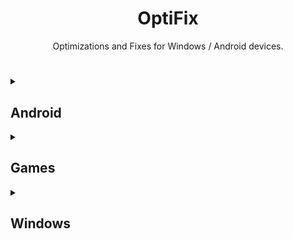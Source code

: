 <div align="center"><h1>OptiFix</h1>
<p>Optimizations and Fixes for Windows / Android devices.</p></div>

#

<details><summary><h2>Android</h2></summary>
  <details><summary><h3>Software</h3></summary>
    <div align="center">

| Software | Author | Version | Root |
|----------|--------|---------|------|
| <a href="https://adaway.org/">AdAway</a> | <a href="https://github.com/AdAway">AdAway</a> | <img src="https://img.shields.io/github/release/AdAway/AdAway.svg?style=flat&color=007e5f&label=" /> | 🟥 |
| <a href="https://f-droid.org/packages/s1m.savertuner/">SaverTuner</a> | <a href="https://codeberg.org/s1m">s1m</a> |  | 🟥 |
| <a href="https://play.google.com/store/apps/details?id=eu.thedarken.sdm">SD Maid</a> | <a href="https://github.com/d4rken">Matthias Urhahn</a> |  | 🟥 |
</details>

  <details><summary><h3>Magisk Modules</h3></summary>
    <div align="center">

| Module | Author | Version |
|--------|--------|---------|
| <a href="https://github.com/VR-25/acc">Advanced Charging Controller (ACC)</a> | <a href="https://github.com/VR-25">VR-25</a> | <a href="https://github.com/VR-25/acc/releases/latest"><img src="https://img.shields.io/github/release/VR-25/acc.svg?style=flat&color=007e5f&label=" /></a> |
| <a href="https://github.com/LeanxModulostk/Android-TCP-Optimization">Android TCP Optimization</a> | <a href="https://github.com/LeanxModulostk">@LeanHijosdesusMadres</a> | <a href="https://github.com/LeanxModulostk/Android-TCP-Optimization/releases/latest"><img src="https://img.shields.io/github/release/LeanxModulostk/Android-TCP-Optimization.svg?style=flat&color=007e5f&label=" /></a> |
| <a href="https://github.com/LeanxModulostk/Bye-Blur">Bye Blur</a> | <a href="https://github.com/LeanxModulostk">@LeanHijosdesusMadres</a> | <a href="https://github.com/LeanxModulostk/Android-TCP-Optimization/releases/latest"><img src="https://img.shields.io/github/release/LeanxModulostk/Bye-Blur.svg?style=flat&color=007e5f&label=" /></a> |
| <a href="https://github.com/ez-me/ezme-nodebug">Ez-me NoDebug</a> | <a href="https://github.com/ez-me">Esteban Zapata</a> | <a href="https://github.com/ez-me/ezme-nodebug/releases/latest"><img src="https://img.shields.io/github/release/ez-me/ezme-nodebug.svg?style=flat&color=007e5f&label=" /></a> |
| <a href="https://github.com/ez-me/Simple_BootloopSaver">Simple Bootloop Saver</a> | <a href="https://github.com/ez-me">Esteban Zapata</a> | <a href="modules/Simple_BootloopSaver-v2.zip?raw=true"><img src="https://img.shields.io/badge/v2-007e5f" /></a> |
</details>
</div></details>

<details><summary><h2>Games</h2></summary>
  <details><summary><h3>Minecraft</h3></summary>
    <div align="center">

| Pack | Loader | Version |
|------|--------|---------|
| <a href="https://www.curseforge.com/minecraft/modpacks/breakneck">Breakneck: Optimized</a> | Fabric | 1.20.6 |
| <a href="https://www.curseforge.com/minecraft/modpacks/fabulously-optimized">Fabulously Optimized</a> | Fabric | 1.20.6 |
| <a href="https://modrinth.com/modpack/remarkably">Remarkably Optimized</a> | Fabric | 1.20.6 |
| <a href="https://www.curseforge.com/minecraft/modpacks/cubed-optimized">Cubed Optimized FPS</a> | Fabric | 1.20.4 |
| <a href="https://www.mediafire.com/folder/1xpbpu8zjwxh3/Minecraft">OptiFix Pack</a> | Fabric | 1.20.4 |
| <a href="https://modrinth.com/modpack/sop">Simply Optimized</a> | Fabric | 1.20.4 |
| <a href="https://modrinth.com/modpack/perfectlyoptimized">Perfectly Optimized</a> | Fabric | 1.20.2 |
| <a href="https://www.curseforge.com/minecraft/modpacks/minecraft-optimization-pack">Optimization Pack</a> | Fabric | 1.19.4 |
</details>
</div></details>

<details><summary><h2>Windows</h2></summary>
  <div align="center">

| Software | Author | Tutorial |
|----------|--------|----------|
| <a href="https://github.com/ChrisTitusTech/winutil#usage">Chris Titus Tech's Windows Utility</a> | <a href="https://github.com/ChrisTitusTech"><img width="200" src="https://raw.githubusercontent.com/ChrisTitusTech/ChrisTitusTech/main/ctt-600px-github.png"></a> | <a href="https://www.youtube.com/watch?v=5_AaHXrelTE" target="_blank" rel="noreferrer"><picture><source media="(prefers-color-scheme: dark)" srcset="https://raw.githubusercontent.com/danielcranney/readme-generator/main/public/icons/socials/youtube-dark.svg" /><source media="(prefers-color-scheme: light)" srcset="https://raw.githubusercontent.com/danielcranney/readme-generator/main/public/icons/socials/youtube.svg" /><img src="https://raw.githubusercontent.com/danielcranney/readme-generator/main/public/icons/socials/youtube.svg" width="32" height="32" /></picture>
| Optimization Guide | <a href="https://www.youtube.com/@khorvietech"><img width="50" src="https://yt3.googleusercontent.com/btgOXkYsQuTuzR_wjIy2zaoQuPlWbyyIsRd6jVeu0rMQ776--zgk3LYTyJZkHmGl9JkC7xik=s176-c-k-c0x00ffffff-no-rj"></a> | <a href="https://www.youtube.com/watch?v=iBiNfa32AnE"><picture><source media="(prefers-color-scheme: dark)" srcset="https://raw.githubusercontent.com/danielcranney/readme-generator/main/public/icons/socials/youtube-dark.svg" /><source media="(prefers-color-scheme: light)" srcset="https://raw.githubusercontent.com/danielcranney/readme-generator/main/public/icons/socials/youtube.svg" /><img src="https://raw.githubusercontent.com/danielcranney/readme-generator/main/public/icons/socials/youtube.svg" width="32" height="32" /></picture>
</div></details>
